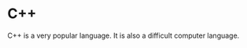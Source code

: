 # C++
C++ is a very popular language.  It is also a difficult computer language. 































































































































































































        































        















        







        



        

        
        